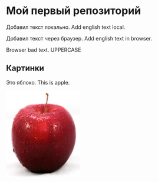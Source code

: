 # Мой первый репозиторий

Добавил текст локально. Add english text local.

Добавил текст через браузер. Add english text in browser.


Browser bad text.
UPPERCASE

## Картинки

Это яблоко. This is apple.

![Это яблоко](apple.jpg)

